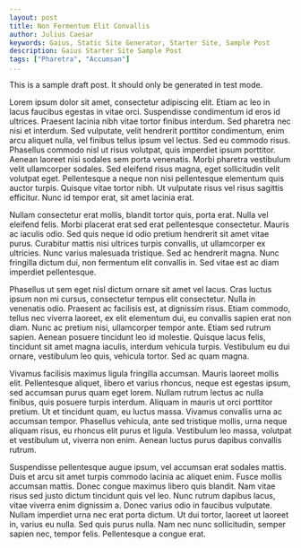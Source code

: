 ```yaml
---
layout: post
title: Non Fermentum Elit Convallis
author: Julius Caesar
keywords: Gaius, Static Site Generator, Starter Site, Sample Post
description: Gaius Starter Site Sample Post
tags: ["Pharetra", "Accumsan"]
...
```


This is a sample draft post. It should only be generated in test mode.

Lorem ipsum dolor sit amet, consectetur adipiscing elit. Etiam ac leo in lacus faucibus egestas in vitae orci. Suspendisse condimentum id eros id ultrices. Praesent lacinia nibh vitae tortor finibus interdum. Sed pharetra nec nisi et interdum. Sed vulputate, velit hendrerit porttitor condimentum, enim arcu aliquet nulla, vel finibus tellus ipsum vel lectus. Sed eu commodo risus. Phasellus commodo nisl ut risus volutpat, quis imperdiet ipsum porttitor. Aenean laoreet nisi sodales sem porta venenatis. Morbi pharetra vestibulum velit ullamcorper sodales. Sed eleifend risus magna, eget sollicitudin velit volutpat eget. Pellentesque a neque non nisi pellentesque elementum quis auctor turpis. Quisque vitae tortor nibh. Ut vulputate risus vel risus sagittis efficitur. Nunc id tempor erat, sit amet lacinia erat.

Nullam consectetur erat mollis, blandit tortor quis, porta erat. Nulla vel eleifend felis. Morbi placerat erat sed erat pellentesque consectetur. Mauris ac iaculis odio. Sed quis neque id odio pretium hendrerit sit amet vitae purus. Curabitur mattis nisi ultrices turpis convallis, ut ullamcorper ex ultricies. Nunc varius malesuada tristique. Sed ac hendrerit magna. Nunc fringilla dictum dui, non fermentum elit convallis in. Sed vitae est ac diam imperdiet pellentesque.

Phasellus ut sem eget nisl dictum ornare sit amet vel lacus. Cras luctus ipsum non mi cursus, consectetur tempus elit consectetur. Nulla in venenatis odio. Praesent ac facilisis est, at dignissim risus. Etiam commodo, tellus nec viverra laoreet, ex elit elementum dui, eu convallis sapien erat non diam. Nunc ac pretium nisi, ullamcorper tempor ante. Etiam sed rutrum sapien. Aenean posuere tincidunt leo id molestie. Quisque lacus felis, tincidunt sit amet magna iaculis, interdum vehicula turpis. Vestibulum eu dui ornare, vestibulum leo quis, vehicula tortor. Sed ac quam magna.

Vivamus facilisis maximus ligula fringilla accumsan. Mauris laoreet mollis elit. Pellentesque aliquet, libero et varius rhoncus, neque est egestas ipsum, sed accumsan purus quam eget lorem. Nullam rutrum lectus ac nulla finibus, quis posuere turpis interdum. Aliquam in mauris ut orci porttitor pretium. Ut et tincidunt quam, eu luctus massa. Vivamus convallis urna ac accumsan tempor. Phasellus vehicula, ante sed tristique mollis, urna neque aliquam risus, eu rhoncus elit purus et ligula. Vestibulum leo massa, volutpat et vestibulum ut, viverra non enim. Aenean luctus purus dapibus convallis rutrum.

Suspendisse pellentesque augue ipsum, vel accumsan erat sodales mattis. Duis et arcu sit amet turpis commodo lacinia ac aliquet enim. Fusce mollis accumsan mattis. Donec congue maximus libero quis blandit. Nam vitae risus sed justo dictum tincidunt quis vel leo. Nunc rutrum dapibus lacus, vitae viverra enim dignissim a. Donec varius odio in faucibus vulputate. Nullam imperdiet urna nec erat porta dictum. Ut dui tortor, laoreet ut laoreet in, varius eu nulla. Sed quis purus nulla. Nam nec nunc sollicitudin, semper sapien nec, tempor felis. Pellentesque a congue erat. 
